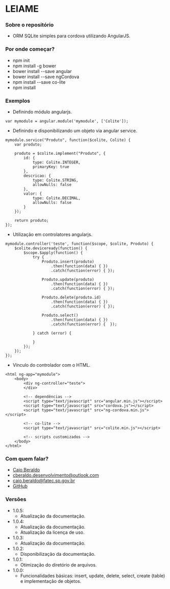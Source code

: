 # LEIAME #

### Sobre o repositório ###

* ORM SQLite simples para cordova utilizando AngularJS.

### Por onde começar? ###

* npm init
* npm install -g bower
* bower install --save angular
* bower install --save ngCordova
* npm install --save co-lite
* npm install

### Exemplos ###

* Definindo módulo angularjs.

```
var mymodule = angular.module('mymodule', ['Colite']);
```

* Definindo e disponibilizando um objeto via angular service.

```
mymodule.service("Produto", function($colite, Colite) {
    var produto;

    produto = $colite.implement("Produto", {
        id: {
            type: Colite.INTEGER,
            primaryKey: true
        },
        descricao: {
            type: Colite.STRING,
            allowNulls: false
        },
        valor: {
            type: Colite.DECIMAL,
            allowNulls: false
        }
    });

    return produto;
});
```

* Utilização em controlatores angularjs.

```
mymodule.controller('teste', function($scope, $colite, Produto) {
    $colite.deviceready(function() {
        $scope.$apply(function() {
            try {
                Produto.insert(produto)
                    .then(function(data) { })
                    .catch(function(error) { });

                Produto.update(produto)
                    .then(function(data) { })
                    .catch(function(error) { });

                Produto.delete(produto.id)
                    .then(function(data) { })
                    .catch(function(error) { });

                Produto.select()
                    .then(function(data) { })
                    .catch(function(error) {  });
            
            } catch (error) {

            }
        });
    });
});
```

* Vínculo do controlador com o HTML.

```
<html ng-app="mymodule">
    <body>
        <div ng-controller="teste">
        </div>

        <!-- dependências -->
        <script type="text/javascript" src="angular.min.js"></script>
        <script type="text/javascript" src="cordova.js"></script>
        <script type="text/javascript" src="ng-cordova.min.js"></script>

        <!-- co-lite -->
        <script type="text/javascript" src="colite.min.js"></script>

        <!-- scripts customizados -->
    </body>
</html>
```

### Com quem falar? ###

* [Caio Beraldo](https://cberaldodesenvolvimento.wordpress.com/)
* cberaldo.desenvolvimento@outlook.com
* caio.beraldo@fatec.sp.gov.br
* [GitHub](https://github.com/CBeraldo/co-lite)

### Versões ###

* 1.0.5:
    - Atualização da documentação.
* 1.0.4:
    - Atualização da documentação.
    - Atualização da licença de uso.
* 1.0.3:
    - Atualização da documentação.
* 1.0.2:
    - Disponibilização da documentação.
* 1.0.1:
    - Otimização do diretório de arquivos.
* 1.0.0:
    - Funcionalidades básicas: insert, update, delete, select, create (table) e implementação de objetos.

